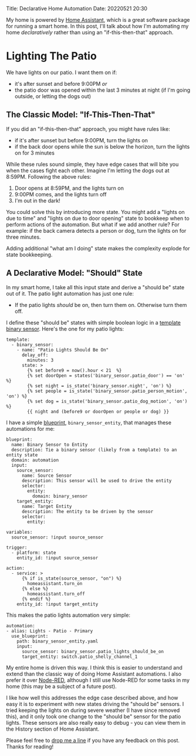 Title: Declarative Home Automation
Date: 20220521 20:30

My home is powered by [Home Assistant](https://www.home-assistant.io), which is a great software package for running a smart home. In this post, I'll talk about how I'm automating my home *declaratively* rather than using an "if-this-then-that" approach.

# Lighting The Patio

We have lights on our patio. I want them on if:

- it's after sunset and before 9:00PM
*or*
- the patio door was opened within the last 3 minutes at night (if I'm going outside, or letting the dogs out)

## The Classic Model: "If-This-Then-That"

If you did an "if-this-then-that" approach, you might have rules like:

- if it's after sunset but before 9:00PM, turn the lights on
- if the back door opens while the sun is below the horizon, turn the lights on for 3 minutes

While these rules sound simple, they have edge cases that will bite you when the cases fight each other. Imagine I'm letting the dogs out at 8:59PM. Following the above rules:

1. Door opens at 8:59PM, and the lights turn on
2. 9:00PM comes, and the lights turn off
3. I'm out in the dark!

You could solve this by introducing more state. You might add a "lights on due to time" and "lights on due to door opening" state to bookkeep when to perform actions of the automation. But what if we add another rule? For example: if the back camera detects a person or dog, turn the lights on for three minutes.

Adding additional "what am I doing" state makes the complexity explode for state bookkeeping.

## A Declarative Model: "Should" State

In my smart home, I take all this input state and derive a "should be" state out of it. The patio light automation has just one rule:

- If the patio lights *should* be on, then turn them on. Otherwise turn them off.

I define these "should be" states with simple boolean logic in a [template binary sensor](https://www.home-assistant.io/integrations/template/). Here's the one for my patio lights:

    template:
      - binary_sensor:
        - name: "Patio Lights Should Be On"
          delay_off:
            minutes: 3
          state: >
            {% set before9 = now().hour < 21  %}
            {% set doorOpen = states('binary_sensor.patio_door') == 'on' %}
            {% set night = is_state('binary_sensor.night', 'on') %}
            {% set people = is_state('binary_sensor.patio_person_motion', 'on') %}
            {% set dog = is_state('binary_sensor.patio_dog_motion', 'on') %}
            {{ night and (before9 or doorOpen or people or dog) }}

I have a simple [blueprint](https://www.home-assistant.io/docs/automation/using_blueprints/), `binary_sensor_entity`, that manages these automations for me:

    blueprint:
      name: Binary Sensor to Entity
      description: Tie a binary sensor (likely from a template) to an entity state
      domain: automation
      input:
        source_sensor:
          name: Source Sensor
          description: This sensor will be used to drive the entity
          selector:
            entity:
              domain: binary_sensor
        target_entity:
          name: Target Entity
          description: The entity to be driven by the sensor
          selector:
            entity:

    variables:
      source_sensor: !input source_sensor

    trigger:
      - platform: state
        entity_id: !input source_sensor

    action:
      - service: >
          {% if is_state(source_sensor, "on") %}
            homeassistant.turn_on
          {% else %}
            homeassistant.turn_off
          {% endif %}
        entity_id: !input target_entity

This makes the patio lights automation very simple:

    automation:
    - alias: Lights - Patio - Primary
      use_blueprint:
        path: binary_sensor_entity.yaml
        input:
          source_sensor: binary_sensor.patio_lights_should_be_on
          target_entity: switch.patio_shelly_channel_1

My entire home is driven this way. I think this is easier to understand and extend than the classic way of doing Home Assistant automations. I also prefer it over [Node-RED](https://nodered.org), although I still use Node-RED for some tasks in my home (this may be a subject of a future post).

I like how well this addresses the edge case described above, and how easy it is to experiment with new states driving the "should be" sensors. I tried keeping the lights on during severe weather (I have since removed this), and it only took one change to the "should be" sensor for the patio lights. These sensors are also really easy to debug - you can view them in the History section of Home Assistant.

Please feel free to [drop me a line](/about.html) if you have any feedback on this post. Thanks for reading!

